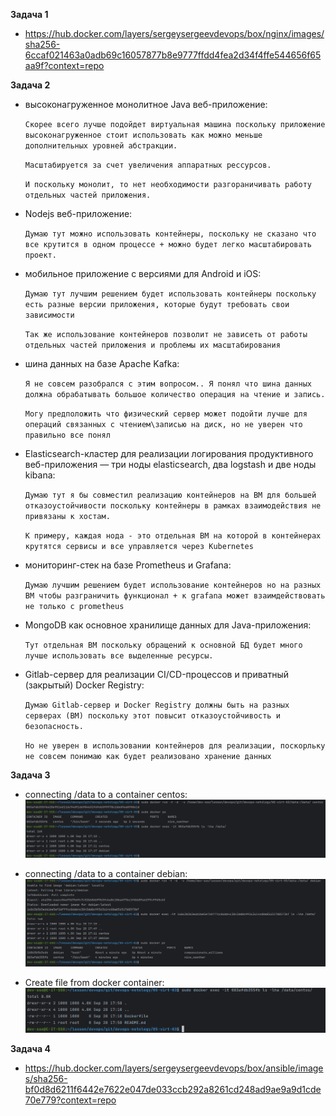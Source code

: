 **Задача 1**

- https://hub.docker.com/layers/sergeysergeevdevops/box/nginx/images/sha256-6ccaf021463a0adb69c16057877b8e9777ffdd4fea2d34f4ffe544656f65aa9f?context=repo

**Задача 2**

- высоконагруженное монолитное Java веб-приложение:

    `Скорее всего лучше подойдет виртуальная машина поскольку приложение высоконагруженное стоит использовать как можно меньше дополнительных уровней абстракции.`

    `Масштабируется за счет увеличения аппаратных рессурсов.`
    
    `И поскольку монолит, то нет необходимости разгораничивать работу отдельных частей приложения.`

- Nodejs веб-приложение:

    `Думаю тут можно использовать контейнеры, поскольку не сказано что все крутится в одном процессе + можно будет легко масштабировать проект.`

- мобильное приложение c версиями для Android и iOS:

    `Думаю тут лучшим решением будет использовать контейнеры поскольку есть разные версии приложения, которые будут требовать свои зависимости`

    `Так же использование контейнеров позволит не зависеть от работы отдельных частей приложения и проблемы их масштабирования`

- шина данных на базе Apache Kafka:

    `Я не совсем разобрался с этим вопросом.. Я понял что шина данных должна обрабатывать большое количество операция на чтение и запись.`

    `Могу предположить что физический сервер может подойти лучше для операций связанных с чтением\записью на диск, но не уверен что правильно все понял`

- Elasticsearch-кластер для реализации логирования продуктивного веб-приложения — три ноды elasticsearch, два logstash и две ноды kibana:

    `Думаю тут я бы совместил реализацию контейнеров на ВМ для большей отказоустойчивости поскольку контейнеры в рамках взаимодействия не привязаны к хостам.`

    `К примеру, каждая нода - это отдельная ВМ на которой в контейнерах крутятся сервисы и все управляется через Kubernetes`

- мониторинг-стек на базе Prometheus и Grafana:

    `Думаю лучшим решением будет использование контейнеров но на разных ВМ чтобы разграничить функционал + к grafana может взаимдействовать не только с prometheus`

- MongoDB как основное хранилище данных для Java-приложения:

    `Тут отдельная ВМ поскольку обращений к основной БД будет много лучше использовать все выделенные ресурсы.`

- Gitlab-сервер для реализации CI/CD-процессов и приватный (закрытый) Docker Registry:

    `Думаю Gitlab-сервер и Docker Registry должны быть на разных серверах (ВМ) поскольку этот повысит отказоустойчивость и безопасность.`
   
    `Но не уверен в использовании контейнеров для реализации, поскорльку не совсем понимаю как будет реализовано хранение данных`

**Задача 3**

 - connecting /data to a container centos: ![connecting /data to a container centos](./src/docker-centos-data.png)

 - connecting /data to a container debian: ![connecting /data to a container debian](./src/docker-debian-data.png)

 - Create file from docker container: ![Create file from docker container](./src/docker-centos-file.png)

**Задача 4**

 - https://hub.docker.com/layers/sergeysergeevdevops/box/ansible/images/sha256-bf0d8d6211f6442e7622e047de033ccb292a8261cd248ad9ae9a9d1cde70e779?context=repo
